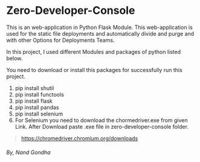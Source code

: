 # Zero-Developer-Console
This is an web-application in Python Flask Module. This web-application is used for the static file deployments and automatically divide and purge and with other Options for Deployments Teams.

In this project, I used different Modules and packages of python listed below.

You need to download or install this packages for successfully run this project.

1. pip install shutil
1. pip install functools
1. pip install flask
1. pip install pandas
1. pip install selenium
1. For Selenium you need to download the chormedriver.exe from given Link. After Download paste .exe file in zero-developer-console folder.
>https://chromedriver.chromium.org/downloads

###### By, Nand Gondha

